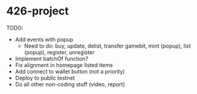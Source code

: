 # 426-project

TODO:
- Add events with popup
    - Need to do: buy, update, delist, transfer gamebit, mint (popup), list (popup), register, unregister
- Implement batchOf function?
- Fix alignment in homepage listed items
- Add connect to wallet button (not a priority)
- Deploy to public testnet
- Do all other non-coding stuff (video, report)
